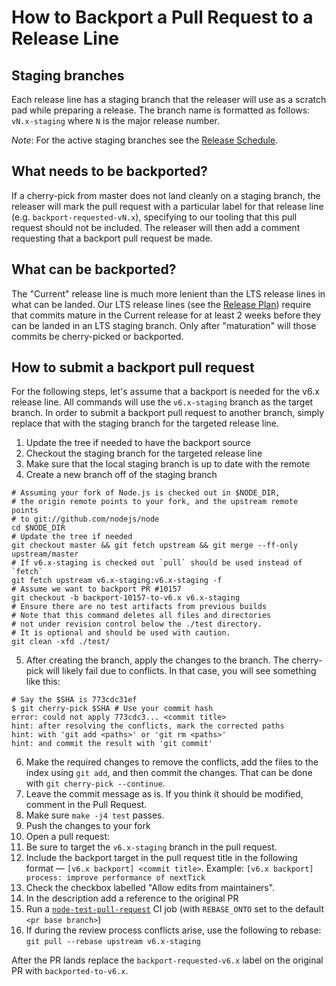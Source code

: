 # How to Backport a Pull Request to a Release Line

## Staging branches

Each release line has a staging branch that the releaser will use as a scratch
pad while preparing a release. The branch name is formatted as follows:
`vN.x-staging` where `N` is the major release number.

*Note*: For the active staging branches see the [Release Schedule][].

## What needs to be backported?

If a cherry-pick from master does not land cleanly on a staging branch, the
releaser will mark the pull request with a particular label for that release
line (e.g. `backport-requested-vN.x`), specifying to our tooling that this
pull request should not be included. The releaser will then add a comment
requesting that a backport pull request be made.

## What can be backported?

The "Current" release line is much more lenient than the LTS release lines in
what can be landed. Our LTS release lines (see the [Release Plan][])
require that commits mature in the Current release for at least 2 weeks before
they can be landed in an LTS staging branch. Only after "maturation" will those
commits be cherry-picked or backported.

## How to submit a backport pull request

For the following steps, let's assume that a backport is needed for the v6.x
release line. All commands will use the `v6.x-staging` branch as the target
branch. In order to submit a backport pull request to another branch, simply
replace that with the staging branch for the targeted release line.

1. Update the tree if needed to have the backport source
2. Checkout the staging branch for the targeted release line
3. Make sure that the local staging branch is up to date with the remote
4. Create a new branch off of the staging branch

```shell
# Assuming your fork of Node.js is checked out in $NODE_DIR,
# the origin remote points to your fork, and the upstream remote points
# to git://github.com/nodejs/node
cd $NODE_DIR
# Update the tree if needed
git checkout master && git fetch upstream && git merge --ff-only upstream/master
# If v6.x-staging is checked out `pull` should be used instead of `fetch`
git fetch upstream v6.x-staging:v6.x-staging -f
# Assume we want to backport PR #10157
git checkout -b backport-10157-to-v6.x v6.x-staging
# Ensure there are no test artifacts from previous builds
# Note that this command deletes all files and directories
# not under revision control below the ./test directory.
# It is optional and should be used with caution.
git clean -xfd ./test/
```

5. After creating the branch, apply the changes to the branch. The cherry-pick
   will likely fail due to conflicts. In that case, you will see something
   like this:

```shell
# Say the $SHA is 773cdc31ef
$ git cherry-pick $SHA # Use your commit hash
error: could not apply 773cdc3... <commit title>
hint: after resolving the conflicts, mark the corrected paths
hint: with 'git add <paths>' or 'git rm <paths>'
hint: and commit the result with 'git commit'
```

6. Make the required changes to remove the conflicts, add the files to the index
   using `git add`, and then commit the changes. That can be done with
   `git cherry-pick --continue`.
7. Leave the commit message as is. If you think it should be modified, comment
   in the Pull Request.
8. Make sure `make -j4 test` passes.
9. Push the changes to your fork
10. Open a pull request:
   1. Be sure to target the `v6.x-staging` branch in the pull request.
   2. Include the backport target in the pull request title in the following
      format — `[v6.x backport] <commit title>`.
      Example: `[v6.x backport] process: improve performance of nextTick`
   3. Check the checkbox labelled "Allow edits from maintainers".
   4. In the description add a reference to the original PR
   5. Run a [`node-test-pull-request`][] CI job (with `REBASE_ONTO` set to the
      default `<pr base branch>`)
11. If during the review process conflicts arise, use the following to rebase:
    `git pull --rebase upstream v6.x-staging`

After the PR lands replace the `backport-requested-v6.x` label on the original
PR with `backported-to-v6.x`.

[Release Schedule]: https://github.com/nodejs/Release#release-schedule1
[Release Plan]: https://github.com/nodejs/Release#release-plan
[`node-test-pull-request`]: https://ci.nodejs.org/job/node-test-pull-request/build
